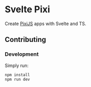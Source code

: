 # Svelte Pixi

Create [PixiJS](https://www.pixijs.com) apps with Svelte and TS.

## Contributing

### Development

Simply run:

```
npm install
npm run dev
```
